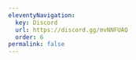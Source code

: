 ```yaml
---
eleventyNavigation:
  key: Discord
  url: https://discord.gg/mvNNFUAQ
  order: 6
permalink: false
---
```

